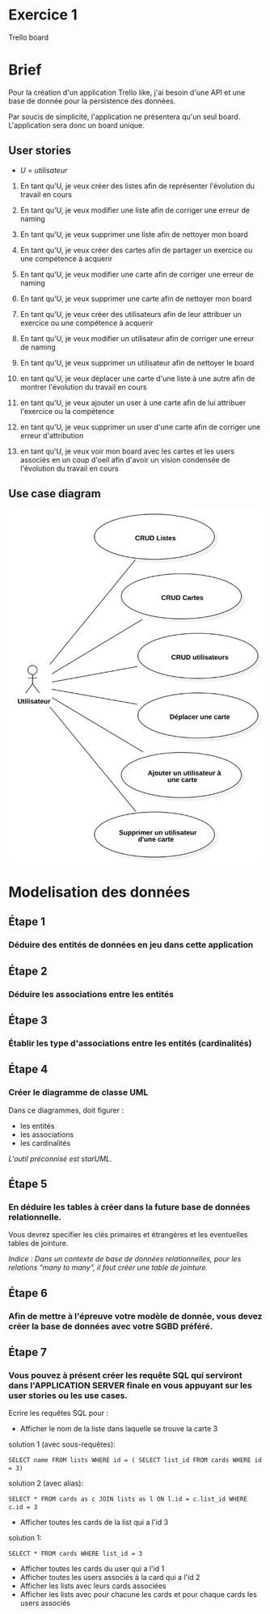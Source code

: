 # Exercice 1

Trello board

# Brief

Pour la création d'un application Trello like, j'ai besoin d'une API et une base de donnée pour la persistence des données.

Par soucis de simplicité, l'application ne présentera qu'un seul board. L'application sera donc un board unique.

## User stories

* *U = utilisateur*

1. En tant qu'U, je veux créer des listes afin de représenter l'évolution du travail en cours

2. En tant qu'U, je veux modifier une liste afin de corriger une erreur de naming

3. En tant qu'U, je veux supprimer une liste afin de nettoyer mon board

4. En tant qu'U, je veux créer des cartes afin de partager un exercice ou une compétence à acquerir

5. En tant qu'U, je veux modifier une carte afin de corriger une erreur de naming

6. En tant qu'U, je veux supprimer une carte afin de nettoyer mon board

7. En tant qu'U, je veux créer des utilisateurs afin de leur attribuer un exercice ou une compétence à acquerir

8. En tant qu'U, je veux modifier un utilisateur afin de corriger une erreur de naming

9. En tant qu'U, je veux supprimer un utilisateur afin de nettoyer le board

10. en tant qu'U, je veux déplacer une carte d'une liste à une autre afin de montrer l'évolution du travail en cours

11. en tant qu'U, je veux ajouter un user à une carte afin de lui attribuer l'exercice ou la compétence

12. en tant qu'U, je veux supprimer un user d'une carte afin de corriger une erreur d'attribution

13. en tant qu'U, je veux voir mon board avec les cartes et les users associés en un coup d'oeil afin d'avoir un vision condensée de l'évolution du travail en cours

## Use case diagram

![](UseCase1.svg)

# Modelisation des données

## Étape 1

### Déduire des entités de données en jeu dans cette application

## Étape 2

### Déduire les associations entre les entités

## Étape 3

### Établir les type d'associations entre les entités (cardinalités)

## Étape 4

### Créer le diagramme de classe UML

Dans ce diagrammes, doit figurer :
* les entités
* les associations
* les cardinalités

*L'outil préconnisé est starUML.*

## Étape 5

### En déduire les tables à créer dans la future base de données relationnelle.

Vous devrez specifier les clés primaires et étrangères et les eventuelles tables de jointure.

*Indice : Dans un contexte de base de données relationnelles, pour les relations "many to many", il faut créer une table de jointure.*

## Étape 6

### Afin de mettre à l'épreuve votre modèle de donnée, vous devez créer la base de données avec votre SGBD préféré.

## Étape 7

### Vous pouvez à présent créer les requête SQL qui serviront dans l'APPLICATION SERVER finale en vous appuyant sur les user stories ou les use cases.

Ecrire les requêtes SQL pour :

* Afficher le nom de la liste dans laquelle se trouve la carte 3

solution 1 (avec sous-requêtes):

```
SELECT name FROM lists WHERE id = ( SELECT list_id FROM cards WHERE id = 3)
```

solution 2 (avec alias):

```
SELECT * FROM cards as c JOIN lists as l ON l.id = c.list_id WHERE c.id = 3
```

* Afficher toutes les cards de la list qui a l'id 3

solution 1:

```
SELECT * FROM cards WHERE list_id = 3
```

* Afficher toutes les cards du user qui a l'id 1
* Afficher toutes les users associés à la card qui a l'id 2
* Afficher les lists avec leurs cards associées
* Afficher les lists avec pour chacune les cards et pour chaque cards les users associés
